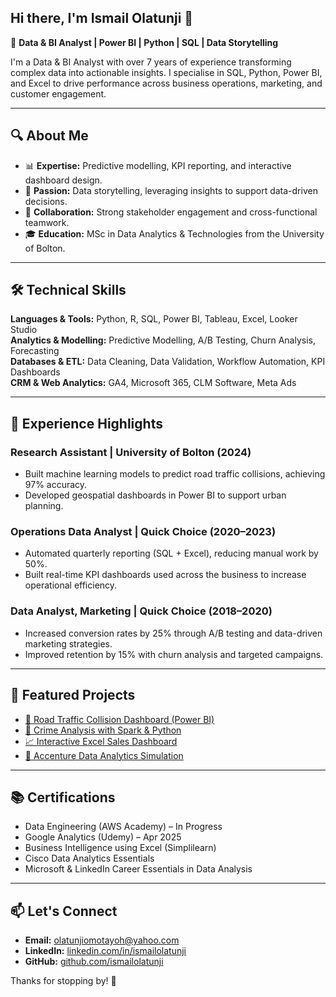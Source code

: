 ## Hi there, I'm Ismail Olatunji 👋

🎯 **Data & BI Analyst | Power BI | Python | SQL | Data Storytelling**

I'm a Data & BI Analyst with over 7 years of experience transforming complex data into actionable insights. I specialise in SQL, Python, Power BI, and Excel to drive performance across business operations, marketing, and customer engagement.

---

## 🔍 About Me
- 📊 **Expertise:** Predictive modelling, KPI reporting, and interactive dashboard design.
- 🧠 **Passion:** Data storytelling, leveraging insights to support data-driven decisions.
- 🤝 **Collaboration:** Strong stakeholder engagement and cross-functional teamwork.
- 🎓 **Education:** MSc in Data Analytics & Technologies from the University of Bolton.

---

## 🛠️ Technical Skills
**Languages & Tools:** Python, R, SQL, Power BI, Tableau, Excel, Looker Studio  
**Analytics & Modelling:** Predictive Modelling, A/B Testing, Churn Analysis, Forecasting  
**Databases & ETL:** Data Cleaning, Data Validation, Workflow Automation, KPI Dashboards  
**CRM & Web Analytics:** GA4, Microsoft 365, CLM Software, Meta Ads

---

## 💼 Experience Highlights
### Research Assistant | University of Bolton (2024)
- Built machine learning models to predict road traffic collisions, achieving 97% accuracy.
- Developed geospatial dashboards in Power BI to support urban planning.

### Operations Data Analyst | Quick Choice (2020–2023)
- Automated quarterly reporting (SQL + Excel), reducing manual work by 50%.
- Built real-time KPI dashboards used across the business to increase operational efficiency.

### Data Analyst, Marketing | Quick Choice (2018–2020)
- Increased conversion rates by 25% through A/B testing and data-driven marketing strategies.
- Improved retention by 15% with churn analysis and targeted campaigns.


---

## 📂 Featured Projects
- [🚦 Road Traffic Collision Dashboard (Power BI)](https://bit.ly/40vz9jt)
- [🚨 Crime Analysis with Spark & Python](https://github.com/ismailolatunji/Crime-Analysis-Using-PySpark-and-Python)
- [📈 Interactive Excel Sales Dashboard](https://1drv.ms/x/c/abd1130d9666c805/EQkFObh8jaVHqCsTo60o-isBEW1fvZBIJ8MQoFEEOVxgoA?e=OSQHe8)
- [🧪 Accenture Data Analytics Simulation](https://github.com/ismailolatunji/Olatunjiomotayo-Accenture-Job-Simulation)

---

## 📚 Certifications
- Data Engineering (AWS Academy) – In Progress
- Google Analytics (Udemy) – Apr 2025
- Business Intelligence using Excel (Simplilearn)
- Cisco Data Analytics Essentials
- Microsoft & LinkedIn Career Essentials in Data Analysis

---

## 📫 Let's Connect
- **Email:** olatunjiomotayoh@yahoo.com  
- **LinkedIn:** [linkedin.com/in/ismailolatunji](http://www.linkedin.com/in/ismailolatunji)  
- **GitHub:** [github.com/ismailolatunji](https://github.com/ismailolatunji)

Thanks for stopping by! 🚀

<!--
**ismailolatunji/ismailolatunji** is a ✨ _special_ ✨ repository because its `README.md` (this file) appears on your GitHub profile.

Here are some ideas to get you started:

- 🔭 I’m currently working on ...
- 🌱 I’m currently learning ...
- 👯 I’m looking to collaborate on ...
- 🤔 I’m looking for help with ...
- 💬 Ask me about ...
- 📫 How to reach me: ...
- 😄 Pronouns: ...
- ⚡ Fun fact: ...
-->
